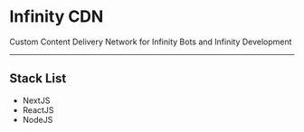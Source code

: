 # Infinity CDN
Custom Content Delivery Network for Infinity Bots and Infinity Development

---

## Stack List
- NextJS
- ReactJS
- NodeJS
